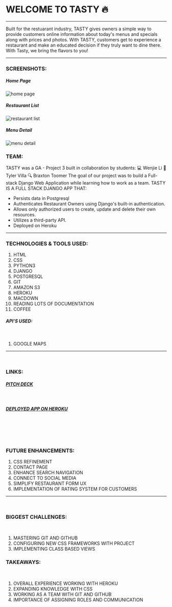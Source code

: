 # WELCOME TO TASTY 🔥

---

Built for the restuarant industry, TASTY gives owners a simple way to provide customers online information about today's menus and specials along with prices and photos.
With TASTY, customers get to experience a restaurant and make an educated decision if they truly want to dine there.
With Tasty, we bring the flavors to you!

---

### SCREENSHOTS:
##### Home Page
![home page](https://i.imgur.com/QAE7ger.png)

##### Restaurant List
![restaurant list](https://i.imgur.com/GicnRZg.png)

##### Menu Detail
![menu detail](https://i.imgur.com/q3CnpYn.png)

### TEAM:

TASTY was a GA - Project 3 built in collaboration by students:
💻 Wenjie Li
🎨 Tyler Villa
🔍 Braxton Toomer
The goal of our project was to build a Full-stack Django Web Application while learning how to work as a team.
TASTY IS A FULL STACK DJANGO APP THAT:

- Persists data in Postgresql
- Authenticates Restaurant Owners using Django's built-in authentication.
- Allows only authorized users to create, update and delete their own resources.
- Utilizes a third-party API.
- Deployed on Heroku

---

### TECHNOLOGIES & TOOLS USED:

1. HTML
2. CSS
3. PYTHON3
4. DJANGO
5. POSTGRESQL
6. GIT
7. AMAZON S3
8. HEROKU
9. MACDOWN
10. READING LOTS OF DOCUMENTATION
11. COFFEE
    ​

##### API'S USED:

​

1. GOOGLE MAPS
   ​

---

​

### LINKS:

##### [PITCH DECK](https://create.piktochart.com/output/40798764-tasty)

​

##### [DEPLOYED APP ON HEROKU](http://menunav.herokuapp.com/)

## ​

​

### FUTURE ENHANCEMENTS:

1. CSS REFINEMENT
2. CONTACT PAGE
3. ENHANCE SEARCH NAVIGATION
4. CONNECT TO SOCIAL MEDIA
5. SIMPLIFY RESTAURANT FORM UX
6. IMPLEMENTATION OF RATING SYSTEM FOR CUSTOMERS
   ​

---

​

### BIGGEST CHALLENGES:

​

1. MASTERING GIT AND GITHUB
2. CONFIGURING NEW CSS FRAMEWORKS WITH PROJECT
3. IMPLEMENTING CLASS BASED VIEWS
   ​

### TAKEAWAYS:

​

1. OVERALL EXPERIENCE WORKING WITH HEROKU
2. EXPANDING KNOWLEDGE WITH CSS
3. WORKING AS A TEAM WITH GIT AND GITHUB
4. IMPORTANCE OF ASSIGNING ROLES AND COMMUNICATION
